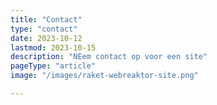 ```yaml
---
title: "Contact"
type: "contact"
date: 2023-10-12
lastmod: 2023-10-15
description: "NEem contact op voor een site"
pageType: "article"
image: "/images/raket-webreaktor-site.png"

---
```

